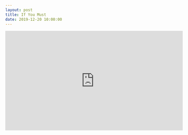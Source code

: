 ```yaml
---
layout: post
title: If You Must
date: 2019-12-20 10:00:00
---
```


<script src="https://gist.github.com/mikeluoma/7e9aa89edd5c60a7e0b58a1861246006.js"></script>
<iframe width="560" height="315" src="https://www.youtube.com/embed/o0xDGXotGIE" frameborder="0" allow="accelerometer; autoplay; encrypted-media; gyroscope; picture-in-picture" allowfullscreen></iframe>

